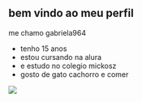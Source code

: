 ## bem vindo ao meu perfil 

me chamo gabriela964

- tenho 15 anos 
- estou cursando na alura
- e estudo no colegio mickosz
- gosto de gato cachorro e comer 

![](https://media.tenor.com/IWXBnLP4WgsAAAAi/cat-kitten.gif)
